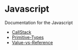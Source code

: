 # Javascript

Documentation for the Javascript

- [CallStack](callstack.md)
- [Primitive-Types](primitive-type.md)
- [Value-vs-Reference](value-vs-reference.md)